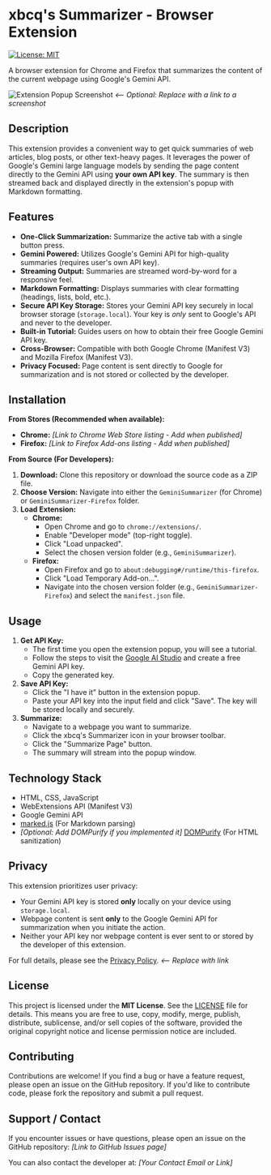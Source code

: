 # xbcq's Summarizer - Browser Extension

[![License: MIT](https://img.shields.io/badge/License-MIT-yellow.svg)](https://opensource.org/licenses/MIT)

A browser extension for Chrome and Firefox that summarizes the content of the current webpage using Google's Gemini API.

![Extension Popup Screenshot](<INSERT_SCREENSHOT_URL_HERE>) _<-- Optional: Replace with a link to a screenshot_

## Description

This extension provides a convenient way to get quick summaries of web articles, blog posts, or other text-heavy pages. It leverages the power of Google's Gemini large language models by sending the page content directly to the Gemini API using **your own API key**. The summary is then streamed back and displayed directly in the extension's popup with Markdown formatting.

## Features

* **One-Click Summarization:** Summarize the active tab with a single button press.
* **Gemini Powered:** Utilizes Google's Gemini API for high-quality summaries (requires user's own API key).
* **Streaming Output:** Summaries are streamed word-by-word for a responsive feel.
* **Markdown Formatting:** Displays summaries with clear formatting (headings, lists, bold, etc.).
* **Secure API Key Storage:** Stores your Gemini API key securely in local browser storage (`storage.local`). Your key is *only* sent to Google's API and never to the developer.
* **Built-in Tutorial:** Guides users on how to obtain their free Google Gemini API key.
* **Cross-Browser:** Compatible with both Google Chrome (Manifest V3) and Mozilla Firefox (Manifest V3).
* **Privacy Focused:** Page content is sent directly to Google for summarization and is not stored or collected by the developer.

## Installation

**From Stores (Recommended when available):**

* **Chrome:** _[Link to Chrome Web Store listing - Add when published]_
* **Firefox:** _[Link to Firefox Add-ons listing - Add when published]_

**From Source (For Developers):**

1.  **Download:** Clone this repository or download the source code as a ZIP file.
2.  **Choose Version:** Navigate into either the `GeminiSummarizer` (for Chrome) or `GeminiSummarizer-Firefox` folder.
3.  **Load Extension:**
    * **Chrome:**
        * Open Chrome and go to `chrome://extensions/`.
        * Enable "Developer mode" (top-right toggle).
        * Click "Load unpacked".
        * Select the chosen version folder (e.g., `GeminiSummarizer`).
    * **Firefox:**
        * Open Firefox and go to `about:debugging#/runtime/this-firefox`.
        * Click "Load Temporary Add-on...".
        * Navigate into the chosen version folder (e.g., `GeminiSummarizer-Firefox`) and select the `manifest.json` file.

## Usage

1.  **Get API Key:**
    * The first time you open the extension popup, you will see a tutorial.
    * Follow the steps to visit the [Google AI Studio](https://aistudio.google.com/app/apikey) and create a free Gemini API key.
    * Copy the generated key.
2.  **Save API Key:**
    * Click the "I have it" button in the extension popup.
    * Paste your API key into the input field and click "Save". The key will be stored locally and securely.
3.  **Summarize:**
    * Navigate to a webpage you want to summarize.
    * Click the xbcq's Summarizer icon in your browser toolbar.
    * Click the "Summarize Page" button.
    * The summary will stream into the popup window.

## Technology Stack

* HTML, CSS, JavaScript
* WebExtensions API (Manifest V3)
* Google Gemini API
* [marked.js](https://github.com/markedjs/marked) (For Markdown parsing)
* _[Optional: Add DOMPurify if you implemented it]_ [DOMPurify](https://github.com/cure53/DOMPurify) (For HTML sanitization)

## Privacy

This extension prioritizes user privacy:

* Your Gemini API key is stored **only** locally on your device using `storage.local`.
* Webpage content is sent **only** to the Google Gemini API for summarization when you initiate the action.
* Neither your API key nor webpage content is ever sent to or stored by the developer of this extension.

For full details, please see the [Privacy Policy](<LINK_TO_PRIVACY_POLICY.md_OR_HOSTED_URL>). _<-- Replace with link_

## License

This project is licensed under the **MIT License**. See the [LICENSE](LICENSE) file for details. This means you are free to use, copy, modify, merge, publish, distribute, sublicense, and/or sell copies of the software, provided the original copyright notice and license permission notice are included.

## Contributing

Contributions are welcome! If you find a bug or have a feature request, please open an issue on the GitHub repository. If you'd like to contribute code, please fork the repository and submit a pull request.

## Support / Contact

If you encounter issues or have questions, please open an issue on the GitHub repository: _[Link to GitHub Issues page]_

You can also contact the developer at: _[Your Contact Email or Link]_
